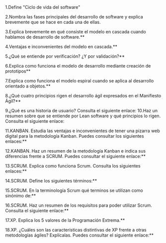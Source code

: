1.Define "Ciclo de vida del software"

2.Nombra las fases principales del desarrollo de software y explica brevemente que se hace en cada una de ellas.

3.Explica brevemente en qué consiste el modelo en cascada cuando hablamos de desarrollo de software.**

4.Ventajas e inconvenientes del modelo en cascada.**

5.¿Qué se entiende por verificación? ¿Y por validación?**

6.Explica como funciona el modelo de desarrollo mediante creación de prototipos**


7.Explica como funciona el modelo espiral cuando se aplica al desarrollo orientado a objetos.**

8.¿Qué cuatro principios rigen el desarrollo ágil expresados en el Manifiesto Ágil?**

9.¿Qué es una historia de usuario? Consulta el siguiente enlace:
10.Haz un resumen sobre que se entiende por Lean software y qué principios lo rigen. Consulta el siguiente enlace:

11.KANBAN. Estudia las ventajas e inconvenientes de tener una pizarra web digital para la metodología Kanban. Puedes consultar los siguientes enlaces:**

12.KANBAN. Haz un resumen de la metodología Kanban e indica sus diferencias frente a SCRUM. Puedes consultar el siguiente enlace:**

13.SCRUM. Explica como funciona Scrum. Consulta los siguientes enlaces:**

14.SCRUM. Define los siguientes términos:**

15.SCRUM. En la terminología Scrum qué terminos se utilizan como sinónimo de:**

16.SCRUM. Haz un resumen de los requisitos para poder utilizar Scrum. Consulta el siguiente enlace:**

17.XP. Explica los 5 valores de la Programación Extrema.**

18.XP. ¿Cuáles son las características distintivas de XP frente a otras metodologías ágiles? Explícalas. Puedes consultar el siguiente enlace:**
